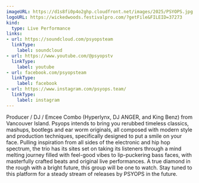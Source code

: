 ```yaml
---
imageURL: https://d1s8fi0p4o2ghp.cloudfront.net/images/2025/PSYOPS.jpg
logoURL: https://wickedwoods.festivalpro.com/?getFile&FILEID=37273
kind:
  type: Live Performance
links:
- url: https://soundcloud.com/psyopsteam
  linkType:
    label: soundcloud
- url: https://www.youtube.com/@psyopstv
  linkType:
    label: youtube
- url: facebook.com/psyopsteam
  linkType:
    label: facebook
- url: https://www.instagram.com/psyops.team/
  linkType:
    label: instagram
---
```

Producer / DJ / Emcee Combo (Hyperlynx, DJ ANGER, and King Benz) from Vancouver Island. Psyops intends to bring you rerubbed timeless classics, mashups, bootlegs and ear worm originals, all composed with modern style and production techniques, specifically designed to put a smile on your face. Pulling inspiration from all sides of the electronic and hip hop spectrum, the trio has its sites set on taking its listeners through a mind melting journey filled with feel-good vibes to lip-puckering bass faces, with masterfully crafted beats and original live performances. A true diamond in the rough with a bright future, this group will be one to watch. Stay tuned to this platform for a steady stream of releases by PSYOPS in the future.